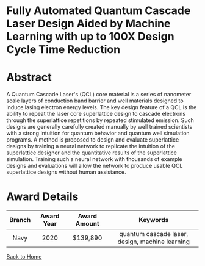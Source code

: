 
Fully Automated Quantum Cascade Laser Design Aided by Machine Learning with up to 100X Design Cycle Time Reduction
==================================================================================================================

# Abstract


A Quantum Cascade Laser's (QCL) core material is a series of nanometer scale layers of conduction band barrier and well materials designed to induce lasing electron energy levels. The key design feature of a QCL is the ability to repeat the laser core superlattice design to cascade electrons through the superlattice repetitions by repeated stimulated emission. Such designs are generally carefully created manually by well trained scientists with a strong intuition for quantum behavior and quantum well simulation programs. A method is proposed to design and evaluate superlattice designs by training a neural network to replicate the intuition of the superlattice designer and the quantitative results of the superlattice simulation. Training such a neural network with thousands of example designs and evaluations will allow the network to produce usable QCL superlattice designs without human assistance.  

# Award Details

|Branch|Award Year|Award Amount|Keywords|
| :---: | :---: | :---: | :---: |
|Navy|2020|$139,890|quantum cascade laser, design, machine learning|
  
  


[Back to Home](https://github.com/chrischow/dod_sbir_awards/Reports/JH/#2217)